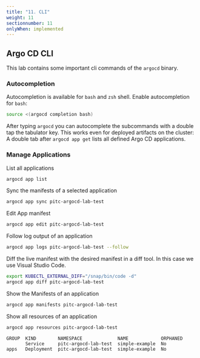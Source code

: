 ```yaml
---
title: "11. CLI"
weight: 11
sectionnumber: 11
onlyWhen: implemented
---
```


## Argo CD CLI

This lab contains some important cli commands of the `argocd` binary.


### Autocompletion

Autocompletion is available for `bash` and `zsh` shell. Enable autocompletion for `bash`:

```bash
source <(argocd completion bash)
```

After typing `argocd` you can autocomplete the subcommands with a double tap the tabulator key. This works even for deployed artifacts on the cluster: A double tab after `argocd app get` lists all defined Argo CD applications.


### Manage Applications

List all applications
```bash
argocd app list
```

Sync the manifests of a selected application
```bash
argocd app sync pitc-argocd-lab-test
```

Edit App manifest
```bash
argocd app edit pitc-argocd-lab-test
```

Follow log output of an application
```bash
argocd app logs pitc-argocd-lab-test --follow
```

Diff the live manifest with the desired manifest in a diff tool. In this case we use Visual Studio Code.

```bash
export KUBECTL_EXTERNAL_DIFF="/snap/bin/code -d"
argocd app diff pitc-argocd-lab-test
```

Show the Manifests of an application
```bash
argocd app manifests pitc-argocd-lab-test
```

Show all resources of an application

```bash
argocd app resources pitc-argocd-lab-test
```

```
GROUP  KIND        NAMESPACE             NAME            ORPHANED
       Service     pitc-argocd-lab-test  simple-example  No
apps   Deployment  pitc-argocd-lab-test  simple-example  No
```
